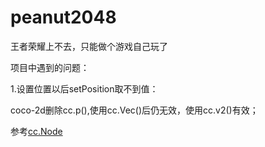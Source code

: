 # peanut2048
王者荣耀上不去，只能做个游戏自己玩了

项目中遇到的问题：

1.设置位置以后setPosition取不到值：

coco-2d删除cc.p(),使用cc.Vec()后仍无效，使用cc.v2()有效；

参考[cc.Node](https://blog.csdn.net/cchgood/article/details/80930727)


